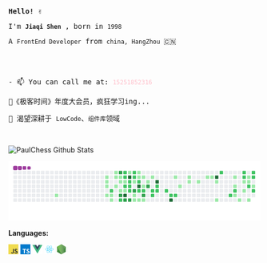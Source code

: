 <p>
  <div align="left">
    <samp>
      <p><b>Hello! ✌</b></p>
      <p>I'm <code><b>Jiaqi Shen</b></code> , born in <code>1998</code></p>
      <p>A <code>FrontEnd Developer</code> from <code>china, HangZhou </code>🇨🇳</p>
    </samp>
  </div>
  <br><br>
  <div align="left">
    <samp>
      <p>- 📫 You can call me at: <code style="color: pink;">15251852316</code></p>
      <p>🌱《极客时间》年度大会员，疯狂学习ing...</p>
      <p>🔭 渴望深耕于 <code>LowCode</code>、<code>组件库</code>领域</p>
      <!-- <p>- 🌱 I’m currently learning <code style="color: pink;">vue-next</code>&<code style="color: pink;">TypeScript</code></p>
      <p>- 🔭 I’m currently reading: <code style="color: pink;">《前端开发核心知识进阶》</code>、<code style="color: pink;">《深入浅出Vue.js》</code></p> -->
    </samp>
  </div>
</p>

<br>

![PaulChess Github Stats](https://github-readme-stats.vercel.app/api?username=PaulChess&show_icons=true&theme=radical)

![github contribution grid snake animation](https://github.com/PaulChess/paulChess/blob/output/github-snake.gif?raw=true)

**Languages:**  

<code><img height="20" src="https://raw.githubusercontent.com/github/explore/80688e429a7d4ef2fca1e82350fe8e3517d3494d/topics/javascript/javascript.png"></code>
<code><img height="20" src="https://raw.githubusercontent.com/github/explore/80688e429a7d4ef2fca1e82350fe8e3517d3494d/topics/typescript/typescript.png"></code>
<code><img height="20" src="https://raw.githubusercontent.com/github/explore/80688e429a7d4ef2fca1e82350fe8e3517d3494d/topics/vue/vue.png"></code>
<code><img height="20" src="https://raw.githubusercontent.com/github/explore/80688e429a7d4ef2fca1e82350fe8e3517d3494d/topics/react/react.png"></code>
<code><img height="20" src="https://raw.githubusercontent.com/github/explore/80688e429a7d4ef2fca1e82350fe8e3517d3494d/topics/nodejs/nodejs.png"></code>

<!--
**PaulChess/paulChess** is a ✨ _special_ ✨ repository because its `README.md` (this file) appears on your GitHub profile.

Here are some ideas to get you started:

- 🔭 I’m currently working on ...
- 🌱 I’m currently learning ...
- 👯 I’m looking to collaborate on ...
- 🤔 I’m looking for help with ...
- 💬 Ask me about ...
- 📫 How to reach me: ...
- 😄 Pronouns: ...
- ⚡ Fun fact: ...
-->
